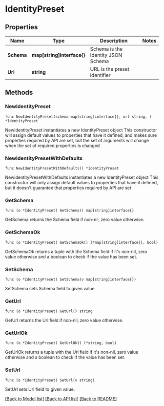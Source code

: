 # IdentityPreset

## Properties

Name | Type | Description | Notes
------------ | ------------- | ------------- | -------------
**Schema** | **map[string]interface{}** | Schema is the Identity JSON Schema | 
**Url** | **string** | URL is the preset identifier | 

## Methods

### NewIdentityPreset

`func NewIdentityPreset(schema map[string]interface{}, url string, ) *IdentityPreset`

NewIdentityPreset instantiates a new IdentityPreset object
This constructor will assign default values to properties that have it defined,
and makes sure properties required by API are set, but the set of arguments
will change when the set of required properties is changed

### NewIdentityPresetWithDefaults

`func NewIdentityPresetWithDefaults() *IdentityPreset`

NewIdentityPresetWithDefaults instantiates a new IdentityPreset object
This constructor will only assign default values to properties that have it defined,
but it doesn't guarantee that properties required by API are set

### GetSchema

`func (o *IdentityPreset) GetSchema() map[string]interface{}`

GetSchema returns the Schema field if non-nil, zero value otherwise.

### GetSchemaOk

`func (o *IdentityPreset) GetSchemaOk() (*map[string]interface{}, bool)`

GetSchemaOk returns a tuple with the Schema field if it's non-nil, zero value otherwise
and a boolean to check if the value has been set.

### SetSchema

`func (o *IdentityPreset) SetSchema(v map[string]interface{})`

SetSchema sets Schema field to given value.


### GetUrl

`func (o *IdentityPreset) GetUrl() string`

GetUrl returns the Url field if non-nil, zero value otherwise.

### GetUrlOk

`func (o *IdentityPreset) GetUrlOk() (*string, bool)`

GetUrlOk returns a tuple with the Url field if it's non-nil, zero value otherwise
and a boolean to check if the value has been set.

### SetUrl

`func (o *IdentityPreset) SetUrl(v string)`

SetUrl sets Url field to given value.



[[Back to Model list]](../README.md#documentation-for-models) [[Back to API list]](../README.md#documentation-for-api-endpoints) [[Back to README]](../README.md)


